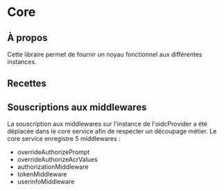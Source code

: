 # Core

## À propos

Cette libraire permet de fournir un noyau fonctionnel aux différentes instances.

## Recettes

## Souscriptions aux middlewares

La souscription aux middlewares sur l'instance de l'oidcProvider a été déplacée dans le core service afin de respecter un découpage métier.
Le core service enregistre 5 middlewares :

- overrideAuthorizePrompt
- overrideAuthorizeAcrValues
- authorizationMiddleware
- tokenMiddleware
- userinfoMiddleware
